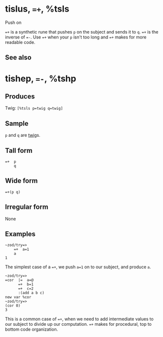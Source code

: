 tislus, `=+`, %tsls
============================

Push on

`=+` is a synthetic rune that pushes `p` on the subject and sends it to
`q`. `=+` is the inverse of `=-`. Use `=+` when your `p` isn't too long
and `=+` makes for more readable code.

See also
--------

tishep, `=-`, %tshp
============================

Produces
--------

Twig: `[%tsls p=twig q=twig]`

Sample
------

`p` and `q` are [twig]()s.

Tall form
---------

    =+  p
        q

Wide form
---------

    =+(p q)

Irregular form
--------------

None

Examples
--------

    ~zod/try=> 
        =+  a=1
        a
    1

The simplest case of a `=+`, we push `a=1` on to our subject, and
produce `a`.

    ~zod/try=> 
    =cor  |=  a=@
          =+  b=1
          =+  c=2
          :(add a b c)
    new var %cor
    ~zod/try=> 
    (cor 0)
    3

This is a common case of `=+`, when we need to add intermediate values
to our subject to divide up our computation. `=+` makes for procedural,
top to bottom code organization.
